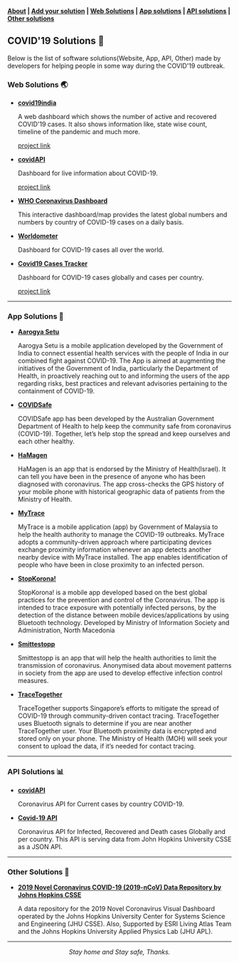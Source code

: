 **[About](about.md) | [Add your solution](add_your_solution.md) | [Web Solutions](#web-solutions-earth_asia) | [App solutions](#app-solutions-iphone) | [API solutions](#api-solutions-bar_chart) | [Other solutions](#other-solutions-wrench)**

## COVID'19 Solutions :page_facing_up:

Below is the list of software solutions(Website, App, API, Other) made by developers for helping people in some way during the COVID'19 outbreak. 

### Web Solutions :earth_asia:

+ **[covid19india](https://www.covid19india.org/)**
    
     A web dashboard which shows the number of active and recovered COVID'19 cases. 
     It also shows information like, state wise count, timeline of the pandemic and much more.
     
     [project link](https://github.com/covid19india/covid19india-react)
     
+ **[covidAPI](https://coronavirus-19-api.herokuapp.com/)**
    
     Dashboard for live information about COVID-19.
     
     [project link](https://github.com/javieraviles/covidAPI)

+ **[WHO Coronavirus Dashboard](https://who.sprinklr.com/)**

     This interactive dashboard/map provides the latest global numbers and numbers by country of COVID-19 cases on a daily basis.
     
+ **[Worldometer](https://www.worldometers.info/coronavirus/)**
    
     Dashboard for COVID-19 cases all over the world.
     
+ **[Covid19 Cases Tracker](https://mycovidtracker.netlify.app/)**
    
     Dashboard for COVID-19 cases globally and cases per country.
     
     [project link](https://github.com/pixan198/covid19_tracker)
     
----
### App Solutions :iphone:

+ **[Aarogya Setu](https://www.mygov.in/aarogya-setu-app/)**

    Aarogya Setu is a mobile application developed by the Government of India to connect essential health services with the
    people of India in our combined fight against COVID-19. The App is aimed at augmenting the initiatives of the Government
    of India, particularly the Department of Health, in proactively reaching out to and informing the users of the app
    regarding risks, best practices and relevant advisories pertaining to the containment of COVID-19.
    
+ **[COVIDSafe](https://www.health.gov.au/resources/apps-and-tools/covidsafe-app)**

    COVIDSafe app has been developed by the Australian Government Department of Health to help keep the community safe from 
    coronavirus (COVID-19). Together, let’s help stop the spread and keep ourselves and each other healthy.

+ **[HaMagen](https://govextra.gov.il/ministry-of-health/hamagen-app/download-en/)**
    
    HaMagen is an app that is endorsed by the Ministry of Health(Israel). It can tell you have been in the presence of anyone 
    who has been diagnosed with coronavirus. The app cross-checks the GPS history of your mobile phone with historical 
    geographic data of patients from the Ministry of Health.
    
+ **[MyTrace](https://play.google.com/store/apps/details?id=my.gov.onegovappstore.mytrace&hl=en)**

    MyTrace is a mobile application (app) by Government of Malaysia to help the health authority to manage the COVID-19 
    outbreaks. MyTrace adopts a community-driven approach where participating devices exchange proximity information whenever 
    an app detects another nearby device with MyTrace installed. The app enables identification of people who have been in 
    close proximity to an infected person.

+ **[StopKorona!](https://stop.koronavirus.gov.mk/en)**

    StopKorona! is a mobile app developed based on the best global practices for the prevention and control of the 
    Coronavirus. The app is intended to trace exposure with potentially infected persons, by the detection of the distance 
    between mobile devices/applications by using Bluetooth technology. Developed by Ministry of Information Society and 
    Administration, North Macedonia

+ **[Smittestopp](https://helsenorge.no/coronavirus/smittestopp)**
    
    Smittestopp is an app that will help the health authorities to limit the transmission of coronavirus. 
    Anonymised data about movement patterns in society from the app are used to develop effective 
    infection control measures.
    
+ **[TraceTogether](https://www.tracetogether.gov.sg/)**
    
    TraceTogether supports Singapore’s efforts to mitigate the spread of COVID-19 through community-driven contact 
    tracing. TraceTogether uses Bluetooth signals to determine if you are near another TraceTogether user. Your Bluetooth
    proximity data is encrypted and stored only on your phone. The Ministry of Health (MOH) will seek your consent to 
    upload the data, if it’s needed for contact tracing. 

----
### API Solutions :bar_chart:

+ **[covidAPI](https://github.com/javieraviles/covidAPI)**
     
     Coronavirus API for Current cases by country COVID-19.
     
+ **[Covid-19 API](https://github.com/mathdroid/covid-19-api)**
     
     Coronavirus API for Infected, Recovered and Death cases Globally and per country.
     This API is serving data from John Hopkins University CSSE as a JSON API.

----
### Other Solutions :wrench:

+ **[2019 Novel Coronavirus COVID-19 (2019-nCoV) Data Repository by Johns Hopkins CSSE](https://github.com/CSSEGISandData/COVID-19)**
 
    A data repository for the 2019 Novel Coronavirus Visual Dashboard operated by the Johns Hopkins University Center for
    Systems Science and Engineering (JHU CSSE). Also, Supported by ESRI Living Atlas Team and the Johns Hopkins University
    Applied Physics Lab (JHU APL).
    

----

<p align="center"> <i>Stay home and Stay safe, Thanks.</i> </p>
